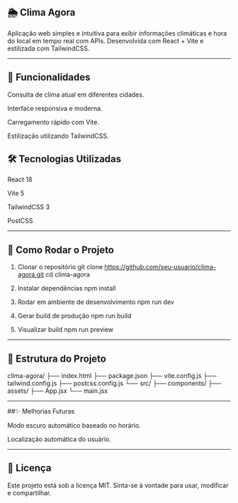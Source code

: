 ## 🌦️ Clima Agora

Aplicação web simples e intuitiva para exibir informações climáticas e hora do local em tempo real com APIs.
Desenvolvida com React + Vite e estilizada com TailwindCSS.

---

## 📌 Funcionalidades

Consulta de clima atual em diferentes cidades.

Interface responsiva e moderna.

Carregamento rápido com Vite.

Estilização utilizando TailwindCSS.

## 🛠️ Tecnologias Utilizadas

React 18

Vite 5

TailwindCSS 3

PostCSS

___


## 🚀 Como Rodar o Projeto
1. Clonar o repositório
git clone https://github.com/seu-usuario/clima-agora.git
cd clima-agora

2. Instalar dependências
npm install

3. Rodar em ambiente de desenvolvimento
npm run dev

4. Gerar build de produção
npm run build

5. Visualizar build
npm run preview


---
## 📂 Estrutura do Projeto
clima-agora/
├── index.html
├── package.json
├── vite.config.js
├── tailwind.config.js
├── postcss.config.js
└── src/
    ├── components/
    ├── assets/
    ├── App.jsx
    └── main.jsx
    
___

##✨ Melhorias Futuras


Modo escuro automático baseado no horário.

Localização automática do usuário.

___

## 📜 Licença

Este projeto está sob a licença MIT.
Sinta-se à vontade para usar, modificar e compartilhar.
